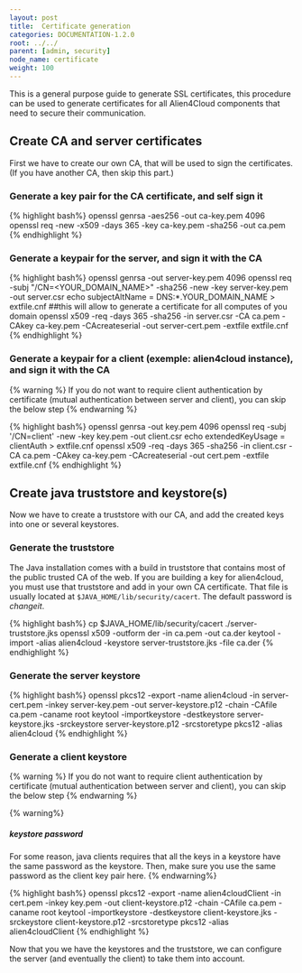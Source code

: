 ```yaml
---
layout: post
title:  Certificate generation
categories: DOCUMENTATION-1.2.0
root: ../../
parent: [admin, security]
node_name: certificate
weight: 100
---
```


This is a general purpose guide to generate SSL certificates, this procedure can be used to generate certificates for all Alien4Cloud components that need to secure their communication.

## Create CA and server certificates
First we have to create our own CA, that will be used to sign the certificates. (If you have another CA, then skip this part.)

### Generate a key pair for the CA certificate, and self sign it
{% highlight bash%}
openssl genrsa -aes256 -out ca-key.pem 4096
openssl req -new -x509 -days 365 -key ca-key.pem -sha256 -out ca.pem
{% endhighlight %}

### Generate a keypair for the server, and sign it with the CA
{% highlight bash%}
openssl genrsa -out server-key.pem 4096
openssl req -subj "/CN=<YOUR_DOMAIN_NAME>" -sha256 -new -key server-key.pem -out server.csr
echo subjectAltName = DNS:\*.YOUR_DOMAIN_NAME > extfile.cnf  ##this will allow to generate a certificate for all computes of you domain
openssl x509 -req -days 365 -sha256 -in server.csr -CA ca.pem -CAkey ca-key.pem -CAcreateserial -out server-cert.pem -extfile extfile.cnf
{% endhighlight %}

### Generate a keypair for a client (exemple: alien4cloud instance), and sign it with the CA
{% warning %}
If you do not want to require client authentication by certificate (mutual authentication between server and client), you can skip the below step
{% endwarning %}

{% highlight bash%}
openssl genrsa -out key.pem 4096
openssl req -subj '/CN=client' -new -key key.pem -out client.csr
echo extendedKeyUsage = clientAuth > extfile.cnf
openssl x509 -req -days 365 -sha256 -in client.csr -CA ca.pem -CAkey ca-key.pem -CAcreateserial -out cert.pem -extfile extfile.cnf
{% endhighlight %}

## Create java truststore and keystore(s)
Now we have to create a truststore with our CA, and add the created keys into one or several keystores.

### Generate the truststore
The Java installation comes with a build in truststore that contains most of the public trusted CA of the web. If you are building a key for alien4cloud, you must use that truststore and add in your own CA certificate.  That file is usually located at `$JAVA_HOME/lib/security/cacert`. The default password is *changeit*.

{% highlight bash%}
cp $JAVA_HOME/lib/security/cacert ./server-truststore.jks
openssl x509 -outform der -in ca.pem -out ca.der
keytool -import -alias alien4cloud -keystore server-truststore.jks -file ca.der
{% endhighlight %}

### Generate the server keystore
{% highlight bash%}
openssl pkcs12 -export -name alien4cloud -in server-cert.pem -inkey server-key.pem -out server-keystore.p12 -chain -CAfile ca.pem -caname root
keytool -importkeystore -destkeystore server-keystore.jks -srckeystore server-keystore.p12 -srcstoretype pkcs12 -alias alien4cloud
{% endhighlight %}

### Generate a client keystore
{% warning %}
If you do not want to require client authentication by certificate (mutual authentication between server and client), you can skip the below step
{% endwarning %}

{% warning%}
<h5>keystore password</h5>
For some reason, java clients requires that all the keys in a keystore have the same password as the keystore. Then, make sure you use the same password as the client key pair here.
{% endwarning%}

{% highlight bash%}
openssl pkcs12 -export -name alien4cloudClient -in cert.pem -inkey key.pem -out client-keystore.p12 -chain -CAfile ca.pem -caname root
keytool -importkeystore -destkeystore client-keystore.jks -srckeystore client-keystore.p12 -srcstoretype pkcs12 -alias alien4cloudClient
{% endhighlight %}

Now that you we have the keystores and the truststore, we can configure the server (and eventually the client) to take them into account.
